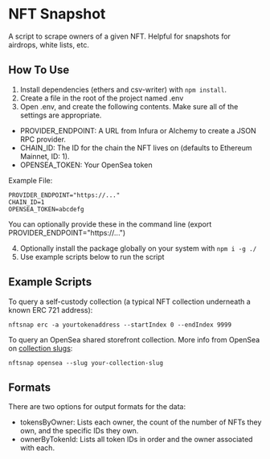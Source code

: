 # NFT Snapshot

A script to scrape owners of a given NFT. Helpful for snapshots for airdrops, white lists, etc.

## How To Use

1) Install dependencies (ethers and csv-writer) with `npm install`.
2) Create a file in the root of the project named .env
3) Open .env, and create the following contents. Make sure all of the settings are appropriate.
- PROVIDER_ENDPOINT: A URL from Infura or Alchemy to create a JSON RPC provider.
- CHAIN_ID: The ID for the chain the NFT lives on (defaults to Ethereum Mainnet, ID: 1).
- OPENSEA_TOKEN: Your OpenSea token

Example File:
```
PROVIDER_ENDPOINT="https://..."
CHAIN_ID=1
OPENSEA_TOKEN=abcdefg
```
You can optionally provide these in the command line (export PROVIDER_ENDPOINT="https://...")

4) Optionally install the package globally on your system with `npm i -g ./`
5) Use example scripts below to run the script

## Example Scripts

To query a self-custody collection (a typical NFT collection underneath a known ERC 721 address):
```
nftsnap erc -a yourtokenaddress --startIndex 0 --endIndex 9999
```

To query an OpenSea shared storefront collection. More info from OpenSea on [collection slugs](https://docs.opensea.io/reference/collection-model):
```
nftsnap opensea --slug your-collection-slug
```

## Formats

There are two options for output formats for the data:

- tokensByOwner: Lists each owner, the count of the number of NFTs they own, and the specific IDs they own.
- ownerByTokenId: Lists all token IDs in order and the owner associated with each.
